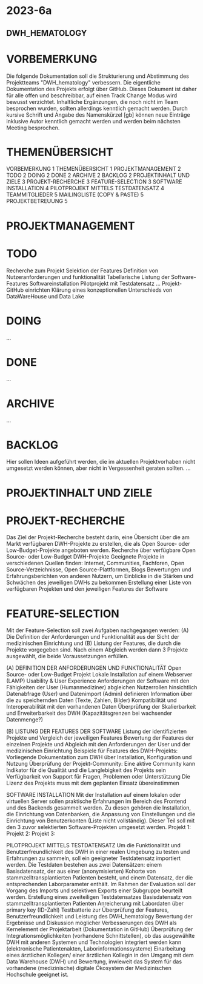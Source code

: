# 2023-6a
## DWH_HEMATOLOGY


# VORBEMERKUNG
Die folgende Dokumentation soll die Strukturierung und Abstimmung des Projektteams "DWH_hematology" verbessern. Die eigentliche Dokumentation des Projekts erfolgt über GitHub.
Dieses Dokument ist daher für alle offen und beschreibbar, auf einen Track Change Modus wird bewusst verzichtet. Inhaltliche Ergänzungen, die noch nicht im Team besprochen wurden, sollten allerdings kenntlich gemacht werden. Durch kursive Schrift und Angabe des Namenskürzel [gb] können neue Einträge inklusive Autor kenntlich gemacht werden und werden beim nächsten Meeting besprochen.




# THEMENÜBERSICHT
VORBEMERKUNG	1
THEMENÜBERSICHT	1
PROJEKTMANAGEMENT	2
TODO	2
DOING	2
DONE	2
ARCHIVE	2
BACKLOG	2
PROJEKTINHALT UND ZIELE	3
PROJEKT-RECHERCHE	3
FEATURE-SELECTION	3
SOFTWARE INSTALLATION	4
PILOTPROJEKT MITTELS TESTDATENSATZ	4
TEAMMITGLIEDER	5
MAILINGLISTE (COPY & PASTE)	5
PROJEKTBETREUUNG	5




# PROJEKTMANAGEMENT


# TODO
Recherche zum Projekt
Selektion der Features
Definition von Nutzeranforderungen und funktionalität 
Tabellarische Listung der Software-Features
Softwareinstallation
Pilotprojekt mit Testdatensatz
…
Projekt-GitHub einrichten
Klärung eines konzeptionellen Unterschieds von DataWareHouse und Data Lake




# DOING
…




# DONE
…




# ARCHIVE
…




# BACKLOG
Hier sollen Ideen aufgeführt werden, die im aktuellen Projektvorhaben nicht umgesetzt werden können, aber nicht in Vergessenheit geraten sollten.
…





# PROJEKTINHALT UND ZIELE

# PROJEKT-RECHERCHE 
Das Ziel der Projekt-Recherche besteht darin, eine Übersicht über die am Markt verfügbaren DWH-Projekte zu erstellen, die als Open Source- oder Low-Budget-Projekte angeboten werden.
Recherche über verfügbare Open Source- oder Low-Budget DWH-Projekte
Geeignete Projekte in verschiedenen Quellen finden: Internet, Communities, Fachforen, Open Source-Verzeichnisse, Open Source-Plattformen, Blogs
Bewertungen und Erfahrungsberichten von anderen Nutzern, um Einblicke in die Stärken und Schwächen des jeweiligen DWHs zu bekommen
Erstellung einer Liste von verfügbaren Projekten und den jeweiligen Features der Software





# FEATURE-SELECTION
Mit der Feature-Selection soll zwei Aufgaben nachgegangen werden: (A) Die Definition der Anforderungen und Funktionalität aus der Sicht der medizinischen Einrichtung und (B) Listung der Features, die durch die Projekte vorgegeben sind. Nach einem Abgleich werden dann 3 Projekte ausgewählt, die beide Voraussetzungen erfüllen.


(A) DEFINITION DER ANFORDERUNGEN UND FUNKTIONALITÄT 
Open Source- oder Low-Budget Projekt
Lokale Installation auf einem Webserver (LAMP)
Usability & User Experience
Anforderungen der Software mit den Fähigkeiten der User (Humanmediziner) abgleichen
Nutzerrollen hinsichtlich Datenabfrage (User) und Datenimport (Admin) definieren
Information über die zu speichernden Daten (Texte, Zahlen, Bilder)
Kompatibilität und Interoperabilität mit den vorhandenen Daten
Überprüfung der Skalierbarkeit und Erweiterbarkeit des DWH (Kapazitätsgrenzen bei wachsender Datenmenge?)


(B) LISTUNG DER FEATURES DER SOFTWARE
Listung der identifizierten Projekte und Vergleich der jeweiligen Features
Bewertung der Features der einzelnen Projekte und Abgleich mit den Anforderungen der User und der medizinischen Einrichtung
Beispiele für Features des DWH-Projekts:
Vorliegende Dokumentation zum DWH über Installation, Konfiguration und Nutzung
Überprüfung der Projekt-Community: Eine aktive Community kann Indikator für die Qualität und die Langlebigkeit des Projekts sein
Verfügbarkeit von Support für Fragen, Problemen oder Unterstützung
Die Lizenz des Projekts muss mit dem geplanten Einsatz übereinstimmen





SOFTWARE INSTALLATION
Mit der Installation auf einem lokalen oder virtuellen Server sollen praktische Erfahrungen im Bereich des Frontend und des Backends gesammelt werden. Zu diesen gehören die Installation, die Einrichtung von Datenbanken, die Anpassung von Einstellungen und die Einrichtung von Benutzerkonten (Liste nicht vollständig). Dieser Teil soll mit den 3 zuvor selektierten Software-Projekten umgesetzt werden.
Projekt 1: 
Projekt 2: 
Projekt 3: 





PILOTPROJEKT MITTELS TESTDATENSATZ
Um die Funktionalität und Benutzerfreundlichkeit des DWH in einer realen Umgebung zu testen und Erfahrungen zu sammeln, soll ein geeigneter Testdatensatz importiert werden. Die Testdaten bestehen aus zwei Datensätzen: einem Basisdatensatz, der aus einer (anonymisierten) Kohorte von stammzelltransplantierten Patienten besteht, und einem Datensatz, der die entsprechenden Laborparameter enthält. Im Rahmen der Evaluation soll der Vorgang des Imports und selektiven Exports einer Subgruppe beurteilt werden.
Erstellung eines zweiteiligen Testdatensatzes
Basisdatensatz von stammzelltransplantierten Patienten
Anreicherung mit Labordaten über primary key (ID-Zahl)
Testbatterie zur Überprüfung der Features, Benutzerfreundlichkeit und Leistung des DWH_hematology
Bewertung der Ergebnisse und Diskussion möglicher Verbesserungen des DWH als Kernelement der Projektarbeit (Dokumentation in GitHub)
Überprüfung der Integrationsmöglichkeiten (vorhandene Schnittstellen), ob das ausgewählte DWH mit anderen Systemen und Technologien integriert werden kann (elektronische Patientenakten, Laborinformationssysteme)
Einarbeitung eines ärztlichen Kollegen/ einer ärztlichen Kollegin in den Umgang mit dem Data Warehouse (DWH) und Bewertung, inwieweit das System für das vorhandene (medizinische) digitale Ökosystem der Medizinischen Hochschule geeignet ist.
